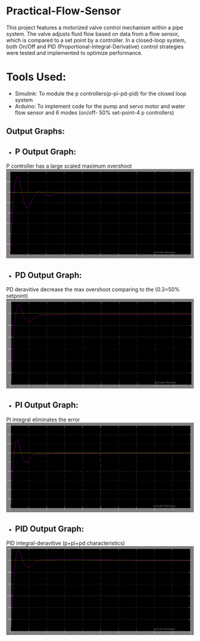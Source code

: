 # Practical-Flow-Sensor
 This project features a motorized valve control mechanism within a pipe system. The valve adjusts fluid flow based on data from a flow sensor, which is compared to a set point by a controller. In a closed-loop system, both On/Off and PID (Proportional-Integral-Derivative) control strategies were tested and implemented to optimize performance.

# Tools Used:
-  Simulink: To module the p controllers(p-pi-pd-pid) for the closed loop system 
-  Arduino: To implement code for the pump and servo motor and water flow sensor and 6 modes (on/off- 50% set-point-4 p controllers)
   
## Output Graphs:
- ## P Output Graph: 
P controller has a large scaled maximum overshoot 
!["P Output Graph"](P.PNG)
- ## PD Output Graph:
PD deravitive decrease the max overshoot comparing to the (0.3=50% setpoint)
!["P Output Graph"](PD.PNG)
- ## PI Output Graph:
 PI integral eliminates the error 
!["P Output Graph"](PI.PNG)
- ## PID Output Graph:
 PID integral-deravitive (p+pi+pd characteristics)
!["P Output Graph"](PID.PNG)
